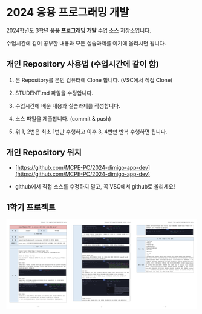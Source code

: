 # 2024 응용 프로그래밍 개발

2024학년도 3학년 **응용 프로그래밍 개발** 수업 소스 저장소입니다.

수업시간에 같이 공부한 내용과 모든 실습과제를 여기에 올리시면 됩니다.

## 개인 Repository 사용법 (수업시간에 같이 함)

1. 본 Repository를 본인 컴퓨터에 Clone 합니다. (VSC에서 직접 Clone)

2. STUDENT.md 파일을 수정합니다.

3. 수업시간에 배운 내용과 실습과제를 작성합니다.

4. 소스 파일을 제출합니다. (commit & push)

5. 위 1, 2번은 최초 1번만 수행하고 이후 3, 4번만 반복 수행하면 됩니다.

## 개인 Repository 위치

- [https://github.com/MCPE-PC/2024-dimigo-app-dev](https://github.com/MCPE-PC/2024-dimigo-app-dev)

- github에서 직접 소스를 수정하지 말고, 꼭 VSC에서 github로 올리세요!

## 1학기 프로젝트

[![2024 1학기 응용프로그래밍개발 프로젝트보고서](image.png)](<[게시용]%202024%201학기%20응용프로그래밍개발%20프로젝트보고서(3〇〇〇_박재현).pdf>)
